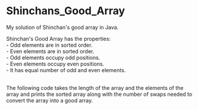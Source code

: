 # Shinchans_Good_Array
My solution of Shinchan's good array in Java.
<p>
  Shinchan's Good Array has the properties: <br>
  - Odd elements are in sorted order. <br>
  - Even elements are in sorted order. <br>
  - Odd elements occupy odd positions. <br>
  - Even elements occupy even positions. <br>
  - It has equal number of odd and even elements. <br>
  </p>
<br>
The following code takes the length of the array and the elements of the array and prints the sorted array along with the number of swaps needed to convert the array into a good array.
